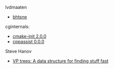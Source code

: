 lvdmaaten
- [bhtsne](https://github.com/lvdmaaten/bhtsne/blob/ff73828c476ba079fb53a50ad74f52ca01457d16/LICENSE.txt)

cginternals:
 - [cmake-init 2.0.0](https://github.com/cginternals/cmake-init/blob/f23426d5783ca942ba71e45e6e936985b5db4a87/LICENSE)
 - [cppassist 0.0.0](https://github.com/cginternals/cppassist/blob/634452ffdef0a876e3e305d29e932673e4b4b674/LICENSE)

Steve Hanov
 - [VP trees: A data structure for finding stuff fast](http://stevehanov.ca/blog/index.php?id=130)
